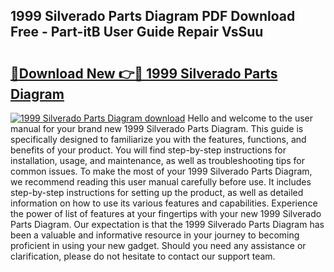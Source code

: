 ## 1999 Silverado Parts Diagram PDF Download Free - Part-itB User Guide Repair VsSuu

# <h2><a href="http://dfsgkcn.blite.top/?on=1999+Silverado+Parts+Diagram">🔗Download New 👉🔴 1999 Silverado Parts Diagram</a></h2>

[![1999 Silverado Parts Diagram download](https://i.imgur.com/lujVjoI.png)](http://dfsgkcn.blite.top/?on=1999+Silverado+Parts+Diagram)
Hello and welcome to the user manual for your brand new 1999 Silverado Parts Diagram. This guide is specifically designed to familiarize you with the features, functions, and benefits of your product. You will find step-by-step instructions for installation, usage, and maintenance, as well as troubleshooting tips for common issues. To make the most of your 1999 Silverado Parts Diagram, we recommend reading this user manual carefully before use. It includes step-by-step instructions for setting up the product, as well as detailed information on how to use its various features and capabilities. Experience the power of list of features at your fingertips with your new 1999 Silverado Parts Diagram. Our expectation is that the 1999 Silverado Parts Diagram has been a valuable and informative resource in your journey to becoming proficient in using your new gadget. Should you need any assistance or clarification, please do not hesitate to contact our support team.
